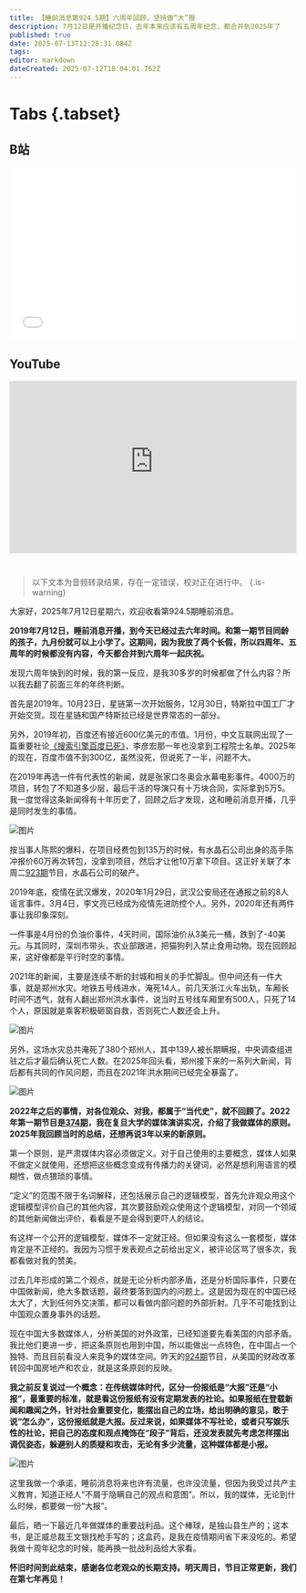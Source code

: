 ```yaml
---
title: 【睡前消息第924.5期】六周年回顾，坚持做“大”报
description: 7月12日是开播纪念日，去年本来应该有五周年纪念，都合并到2025年了
published: true
date: 2025-07-13T12:28:31.084Z
tags: 
editor: markdown
dateCreated: 2025-07-12T18:04:01.762Z
---
```


# Tabs {.tabset}
## B站
<div style="position: relative; padding: 30% 45%;">
<iframe style="position: absolute; width: 100%; height: 100%; left: 0; top: 0;" src="//player.bilibili.com/player.html?&bvid=BV1VTMRz1EPB&page=1&as_wide=1&high_quality=1&danmaku=1&autoplay=0" scrolling="no" border="0" frameborder="no" framespacing="0" allowfullscreen="true"></iframe>
</div>

<!--  睡前消息的西瓜视频账号仍处于禁言状态，暂时将其从模板中注释
## 西瓜视频
<div style="position: relative; padding: 30% 45%;">
<iframe style="position: absolute; top: 50%; left: 50%; transform: translate(-50%, -50%); width: 80%; height: 100%;" frameborder="0" src="https://www.ixigua.com/iframe/西瓜视频ID?autoplay=0" referrerpolicy="unsafe-url" allowfullscreen></iframe>
</div>
-->

## YouTube
<div style="position: relative; padding: 30% 45%;">
<iframe style="position: absolute; top: 0; left: 0; width: 100%; height: 100%;" src="https://www.youtube-nocookie.com/embed/YouTubeVID" title="YouTube video player" frameborder="0" allow="accelerometer; autoplay; clipboard-write; encrypted-media; gyroscope; picture-in-picture" allowfullscreen="true"></iframe>
</div>
  
# 

> 以下文本为音频转录结果，存在一定错误，校对正在进行中。
{.is-warning}

大家好，2025年7月12日星期六，欢迎收看第924.5期睡前消息。



**2019年7月12日，睡前消息开播，到今天已经过去六年时间。和第一期节目同龄的孩子，九月份就可以上小学了。这期间，因为我放了两个长假，所以四周年、五周年的时候都没有内容，今天都合并到六周年一起庆祝。**



发现六周年快到的时候，我的第一反应，是我30多岁的时候都做了什么内容？所以我去翻了前面三年的年终判断。



首先是2019年。10月23日，星链第一次开始服务，12月30日，特斯拉中国工厂才开始交货。现在星链和国产特斯拉已经是世界常态的一部分。



另外，2019年初，百度还有接近600亿美元的市值。1月份，中文互联网出现了一篇重要社论[《搜索引擎百度已死》](https://user.guancha.cn/main/content?id=74055)，李彦宏那一年也没拿到工程院士名单。2025年的现在，百度市值不到300亿，虽然没死，但说死了一半，问题不大。



在2019年再选一件有代表性的新闻，就是张家口冬奥会水幕电影事件。4000万的项目，转包了不知道多少层，最后干活的导演只有十万块合同，实际拿到5万5。我一度觉得这条新闻得有十年历史了，回顾之后才发现，这和睡前消息开播，几乎是同时发生的事情。

![图片](https://mmbiz.qpic.cn/mmbiz_jpg/Mo3q9dvIibMCmhjvvdXYaF2IKZqJm0cbuiahcNTwAVicuHc9N7aa8buOGKKWuNmepIcYKKVMbiaia3llKjdGFnxre6A/640?wx_fmt=jpeg&from=appmsg&tp=webp&wxfrom=5&wx_lazy=1)



按当事人陈熙的爆料，在项目经费包到135万的时候，有水晶石公司出身的高手陈冲报价60万再次转包，没拿到项目，然后才让他10万拿下项目。这正好关联了本周二[923期](/main/901-1000/923)节目，水晶石公司的破产。



2019年底，疫情在武汉爆发，2020年1月29日，武汉公安局还在通报之前的8人谣言事件。3月4日，李文亮已经成为疫情先进防控个人。另外，2020年还有两件事让我印象深刻。



一件事是4月份的负油价事件，4天时间，国际油价从3美元一桶，跌到了-40美元。与其同时，深圳市带头，农业部跟进，把猫狗列入禁止食用动物。现在回顾起来，这好像都是平行时空的事情。



2021年的新闻，主要是连续不断的封城和相关的手忙脚乱。但中间还有一件大事，就是郑州水灾。地铁五号线进水，淹死14人。前几天浙江火车出轨，车厢长时间不透气，就有人翻出郑州洪水事件，说当时五号线车厢里有500人，只死了14个人，原因就是乘客积极砸窗自救，否则死亡人数还会上升。

![图片](https://mmbiz.qpic.cn/mmbiz_jpg/Mo3q9dvIibMCmhjvvdXYaF2IKZqJm0cbulJbicsEYUc6s0C05g3MB5hmBCibLLOWkl0WNuTicCK8jlFnKzEnxpVejA/640?wx_fmt=jpeg&from=appmsg&tp=webp&wxfrom=5&wx_lazy=1)



另外，这场水灾总共淹死了380个郑州人，其中139人被长期瞒报，中央调查组进驻之后才最后确认死亡人数。在2025年回头看，郑州接下来的一系列大新闻，背后都有共同的作风问题，而且在2021年洪水期间已经完全暴露了。

![图片](https://mmbiz.qpic.cn/mmbiz_jpg/Mo3q9dvIibMCmhjvvdXYaF2IKZqJm0cbuFBGEbkqlKKnFGyGFvvthicKZOZMKS6Rz87NX2UjY0asvAQKhAdtdR7A/640?wx_fmt=jpeg&from=appmsg&tp=webp&wxfrom=5&wx_lazy=1)



**2022年之后的事情，对各位观众、对我，都属于“当代史”，就不回顾了。2022年第一期节目是[374期](/main/301-400/374)，我在复旦大学的媒体演讲实况，介绍了我做媒体的原则。2025年我回顾当时的总结，还想再说3年以来的新原则。**



第一个原则，是严肃媒体内容必须做定义。对于自己使用的主要概念，媒体人如果不做定义就使用，还想把这些概念变成有传播力的关键词，必然是想利用语言的模糊性，做点猥琐的事情。



“定义”的范围不限于名词解释，还包括展示自己的逻辑模型，首先允许观众用这个逻辑模型评价自己的其他内容，其次要鼓励观众使用这个逻辑模型，对同一个领域的其他新闻做出评价，看看是不是会得到更吓人的结论。



有这样一个公开的逻辑模型，媒体不一定就正经。但如果没有这么一套模型，媒体肯定是不正经的。我因为习惯于发表观点之前给出定义，被评论区骂了很多次，我都看做对我的赞美。



过去几年形成的第二个观点，就是无论分析内部矛盾，还是分析国际事件，只要在中国做新闻，绝大多数话题，最终要落到国内的问题上。这是因为现在的中国已经太大了，大到任何外交决策，都可以看做内部问题的外部折射。几乎不可能找到让中国观众置身事外的话题。



现在中国大多数媒体人，分析美国的对外政策，已经知道要先看美国的内部矛盾。我比他们更进一步，把这条原则也用到中国，所以能做出一点特色，在中国占一个独特、而且目前看没人来竞争的媒体空间。昨天的[924期](/main/901-1000/924)节目，从美国的财政改革转回中国房地产和农业，就是这条原则的反映。



**我之前反复说过一个概念：在传统媒体时代，区分一份报纸是“大报”还是“小报”，最重要的标准，就是看这份报纸有没有定期发表的社论。如果报纸在登载新闻和趣闻之外，针对社会重要变化，能摆出自己的立场，给出明确的意见，敢于说“怎么办”，这份报纸就是大报。反过来说，如果媒体不写社论，或者只写娱乐性的社论，把自己的态度和观点掩饰在“段子”背后，还没发表就先考虑怎样摆出调侃姿态，躲避别人的质疑和攻击，无论有多少流量，这种媒体都是小报。**

![图片](https://mmbiz.qpic.cn/mmbiz_jpg/Mo3q9dvIibMCmhjvvdXYaF2IKZqJm0cbufWnqhSgAIH0ffeVXUX288kcrs7oxUldWVvwac3d5fIbw2M5mddicWJA/640?wx_fmt=jpeg&tp=webp&wxfrom=5&wx_lazy=1)



这里我做一个承诺，睡前消息将来也许有流量，也许没流量，但因为我受过共产主义教育，知道正经人“不屑于隐瞒自己的观点和意图”。所以，我的媒体，无论到什么时候，都要做一份“大报”。



最后，晒一下最近几年做媒体的重要战利品。这个棒球，是独山县生产的；这本书，是正威总裁王文银找枪手写的；这盒药，是我在疫情期间省下来没吃的。希望我做十周年纪念的时候，能再换一批战利品给大家看。



**怀旧时间到此结束，感谢各位老观众的长期支持。明天周日，节目正常更新，我们在第七年再见！**
